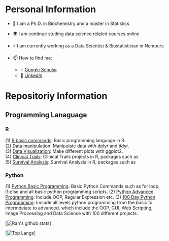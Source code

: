 # Personal Information
- 🌱 I am a Ph.D. in Biochemistry and a master in Statistics
- :earth_africa: I am continue studing data science related courses online
- :zap: I am currently working as a Data Scientist & Biostatistician in Nemours

- 📫 How to find me: 
  - :bulb: [Google Scholar](https://scholar.google.com/citations?user=hMmoRWsAAAAJ&hl=en)
  - :office: [LinkedIn](https://www.linkedin.com/in/rzhang12/)

# Repositoriy Information

## Programming Lanaguage
### R
(1) [R basic commands](https://github.com/rzhang0716/Data-Science/tree/master/R/R%20baiscs): Basic programming language in R. <br>
(2) [Data manipulation](https://github.com/rzhang0716/Data-Science/tree/master/R/Data%20Manipulation): Manipulate data with dplyr and tidyr. <br>
(3) [Data Visualization](https://github.com/rzhang0716/Data-Science/tree/master/R/Data%20Visualization): Make different plots with ggplot2.<br>
(4) [Clinical Trails](): Clinical Trails projects in R, packages such as <br>
(5) [Survival Analysis](): Survival Analysis in R, packages such as <br>

### Python
(1) [Python Basic Programming](https://github.com/rzhang0716/Data-Science/tree/master/Python/Basic): Basic Python Commands such as for loop, if-else and all basic python programming scripts. 
(2) [Python Advanced Programming](https://github.com/rzhang0716/Data-Science/tree/master/Python/Advanced): Include OOP, Regular Expression etc. 
(3) [100 Day Python Programming](https://github.com/rzhang0716/Data-Science/tree/master/Python/100-day-Challenge): Include all levels python programming from the basic to intermdeiate to advanced, which include the OOP, GUI, Web Scripting, Image Processing and Data Science with 100 different projects. 




[![Ran's github stats](https://github-readme-stats.vercel.app/api?username=rzhang0716&count_private=true&show_icons=true&theme=radical&hide_rank=false)]

[![Top Langs](https://github-readme-stats.vercel.app/api/top-langs/?username=rzhang0716)]
